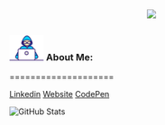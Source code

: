 <h1 align="center">
  <a href="https://git.io/typing-svg">
    <img src="https://readme-typing-svg.herokuapp.com/?lines=Hello,+I+am+Nomah+S.;Nice+to+meet+you+%F0%9F%91%8B&center=true&size=30">
  </a>
</h1>

###  <img src="/images/Developer.gif" alt="developer gif"  height="45px">  About Me:
====================

[Linkedin](https://www.linkedin.com/in/nomahlubi-s-hadebe-549381247) [Website](https://3rdtimecoder.netlify.app) [CodePen](https://codepen.io/3rdtimecoder)



![GitHub Stats](https://github-readme-stats.vercel.app/api?username=3rdTimeCoder&show_icons=true&bg_color=24233c,936d80,936d80&title_color=fff&text_color=fff)
